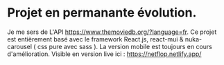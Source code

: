 # Projet en permanante évolution.
Je me sers de L'API https://www.themoviedb.org/?language=fr.
Ce projet est entièrement basé avec le framework React.js, react-mui & nuka-carousel ( css pure avec sass ).
La version mobile est toujours en cours d'amélioration.
Visible en version live ici : https://netflop.netlify.app/
